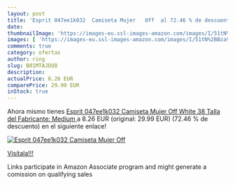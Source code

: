 ```yaml
---
layout: post
title: 'Esprit 047ee1k032  Camiseta Mujer   Off  al 72.46 % de descuento'
date: 
thumbnailImage: 'https://images-eu.ssl-images-amazon.com/images/I/51tN%2BBza9xL._SL200_.jpg'
images: [ 'https://images-eu.ssl-images-amazon.com/images/I/51tN%2BBza9xL._SL200_.jpg' ]
comments: true
category: ofertas
author: ring
slug: B01MTAJDO8
description:
actualPrice: 8.26 EUR
comparePrice: 29.99 EUR
inStock: true
---
```


Ahora mismo tienes [Esprit 047ee1k032  Camiseta Mujer   Off White   38  Talla del Fabricante: Medium ](https://www.amazon.es/dp/B01MTAJDO8/?tag=tolees-21) a 8.26 EUR (original: 29.99 EUR) (72.46 %  de descuento) en el siguiente enlace!

[![Esprit 047ee1k032  Camiseta Mujer   Off ](https://images-eu.ssl-images-amazon.com/images/I/51tN%2BBza9xL._SL200_.jpg)](https://www.amazon.es/dp/B01MTAJDO8/?tag=tolees-21)

[Visítala!!!](https://www.amazon.es/dp/B01MTAJDO8/?tag=tolees-21)

Links participate in Amazon Associate program and might generate a comission on qualifying sales
